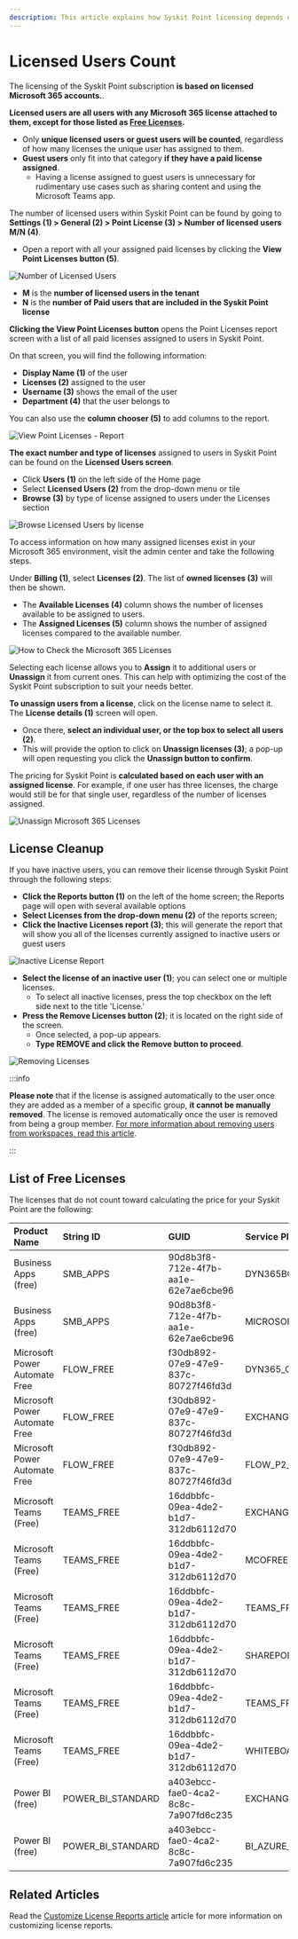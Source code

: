 ```yaml
---
description: This article explains how Syskit Point licensing depends on the licensed Microsoft 365 accounts.
---
```


# Licensed Users Count

The licensing of the Syskit Point subscription **is based on licensed Microsoft 365 accounts.**.

**Licensed users are all users with any Microsoft 365 license attached to them, except for those listed as [Free Licenses](#list-of-free-licenses).**
 * Only **unique licensed users or guest users will be counted**, regardless of how many licenses the unique user has assigned to them. 
 * **Guest users** only fit into that category **if they have a paid license assigned**. 
   * Having a license assigned to guest users is unnecessary for rudimentary use cases such as sharing content and using the Microsoft Teams app.

The number of licensed users within Syskit Point can be found by going to **Settings (1) > General (2) > Point License (3) > Number of licensed users M/N (4)**.
* Open a report with all your assigned paid licenses by clicking the **View Point Licenses button (5)**. 

![Number of Licensed Users](../../static/img/activation-licensed-users-point.png)

 * **M** is the **number of licensed users in the tenant** 
 * **N** is the **number of Paid users that are included in the Syskit Point license**

**Clicking the View Point Licenses button** opens the Point Licenses report screen with a list of all paid licenses assigned to users in Syskit Point. 

On that screen, you will find the following information:
  * **Display Name (1)** of the user 
  * **Licenses (2)** assigned to the user 
  * **Username (3)** shows the email of the user 
  * **Department (4)** that the user belongs to 

You can also use the **column chooser (5)** to add columns to the report. 

![View Point Licenses - Report](../../static/img/activation-licensed-users-licenses-report.png)

**The exact number and type of licenses** assigned to users in Syskit Point can be found on the **Licensed Users screen**. 
* Click **Users (1)** on the left side of the Home page
* Select **Licensed Users (2)** from the drop-down menu or tile
* **Browse (3)** by type of license assigned to users under the Licenses section

![Browse Licensed Users by license](../../static/img/activation-licensed-users-browse-license.png)

To access information on how many assigned licenses exist in your Microsoft 365 environment, visit the admin center and take the following steps. 

Under **Billing (1)**, select **Licenses (2)**. The list of **owned licenses (3)** will then be shown. 
 * The **Available Licenses (4)** column shows the number of licenses available to be assigned to users. 
 * The **Assigned Licenses (5)** column shows the number of assigned licenses compared to the available number. 

![How to Check the Microsoft 365 Licenses](../../static/img/licensed-users-count-m365-licenses.png)

Selecting each license allows you to **Assign** it to additional users or **Unassign** it from current ones. This can help with optimizing the cost of the Syskit Point subscription to suit your needs better.

**To unassign users from a license**, click on the license name to select it. The **License details (1)** screen will open.

 * Once there, **select an individual user, or the top box to select all users (2)**.
 * This will provide the option to click on **Unassign licenses (3)**; a pop-up will open requesting you click the **Unassign button to confirm**.

The pricing for Syskit Point is **calculated based on each user with an assigned license**. 
For example, if one user has three licenses, the charge would still be for that single user, regardless of the number of licenses assigned. 

![Unassign Microsoft 365 Licenses](../../static/img/licensed-users-count-unassign-m365-licenses.png)

## License Cleanup

If you have inactive users, you can remove their license through Syskit Point through the following steps:
 * **Click the Reports button (1)** on the left of the home screen; the Reports page will open with several available options
 * **Select Licenses from the drop-down menu (2)** of the reports screen; 
 * **Click the Inactive Licenses report (3)**; this will generate the report that will show you all of the licenses currently assigned to inactive users or guest users

![Inactive License Report](../../static/img/activation-licensed-users-count-inactive-report.png)

 * **Select the license of an inactive user (1)**; you can select one or multiple licenses. 
    * To select all inactive licenses, press the top checkbox on the left side next to the title 'License.' 
 * **Press the Remove Licenses button (2)**; it is located on the right side of the screen. 
    * Once selected, a pop-up appears.
    * **Type REMOVE and click the Remove button to proceed**. 

![Removing Licenses](../../static/img/activation-licensed-users-count-inactive-remove.png)


:::info

**Please note** that if the license is assigned automatically to the user once they are added as a member of a specific group, **it cannot be manually removed**. The license is removed automatically once the user is removed from being a group member. [For more information about removing users from workspaces, read this article](../point-collaborators/manage-workspaces/manage-workspaces.md#remove-group-access).

:::

## List of Free Licenses

The licenses that do not count toward calculating the price for your Syskit Point are the following:

| Product Name | String ID | GUID | Service Plan Name |
| :--- | :--- | :--- | :--- |
| Business Apps (free) | SMB_APPS | 90d8b3f8-712e-4f7b-aa1e-62e7ae6cbe96 | DYN365BC_MS_INVOICING |
| Business Apps (free) | SMB_APPS | 90d8b3f8-712e-4f7b-aa1e-62e7ae6cbe96 | MICROSOFTBOOKINGS |
| Microsoft Power Automate Free | FLOW_FREE | f30db892-07e9-47e9-837c-80727f46fd3d | DYN365_CDS_VIRAL |
| Microsoft Power Automate Free | FLOW_FREE | f30db892-07e9-47e9-837c-80727f46fd3d | EXCHANGE_S_FOUNDATION |
| Microsoft Power Automate Free | FLOW_FREE | f30db892-07e9-47e9-837c-80727f46fd3d | FLOW_P2_VIRAL |
| Microsoft Teams (Free) | TEAMS_FREE | 16ddbbfc-09ea-4de2-b1d7-312db6112d70 | EXCHANGE_S_FOUNDATION |
| Microsoft Teams (Free) | TEAMS_FREE | 16ddbbfc-09ea-4de2-b1d7-312db6112d70 | MCOFREE |
| Microsoft Teams (Free) | TEAMS_FREE | 16ddbbfc-09ea-4de2-b1d7-312db6112d70 | TEAMS_FREE |
| Microsoft Teams (Free) | TEAMS_FREE | 16ddbbfc-09ea-4de2-b1d7-312db6112d70 | SHAREPOINTDESKLESS |
| Microsoft Teams (Free) | TEAMS_FREE | 16ddbbfc-09ea-4de2-b1d7-312db6112d70 | TEAMS_FREE_SERVICE |
| Microsoft Teams (Free) | TEAMS_FREE | 16ddbbfc-09ea-4de2-b1d7-312db6112d70 | WHITEBOARD_FIRSTLINE1 |
| Power BI (free) | POWER_BI_STANDARD | a403ebcc-fae0-4ca2-8c8c-7a907fd6c235 | EXCHANGE_S_FOUNDATION |
| Power BI (free) | POWER_BI_STANDARD | a403ebcc-fae0-4ca2-8c8c-7a907fd6c235 | BI_AZURE_P0 |


## Related Articles

Read the [Customize License Reports article](../configuration/customize-license-reports.md) article for more information on customizing license reports.
